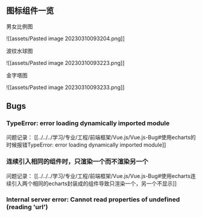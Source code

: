## 图标组件一览

男女比例图

![[assets/Pasted image 20230310093204.png]]

波纹水球图

![[assets/Pasted image 20230310093223.png]]

金字塔图

![[assets/Pasted image 20230310093233.png]]


## Bugs

### TypeError: error loading dynamically imported module

问题记录： [[../../../学习/专业/工程/前端框架/Vue.js/Vue.js-Bug#使用echarts的时候报错TypeError: error loading dynamically imported module]]


### 连续引入相同的组件时，只渲染一个而不渲染另一个

问题记录： [[../../../学习/专业/工程/前端框架/Vue.js/Vue.js-Bug#使用echarts连续引入两个相同的echarts封装成的组件导致只渲染一个，另一个不显示]]


### Internal server error: Cannot read properties of undefined (reading 'url')

